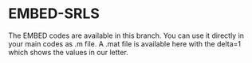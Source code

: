  # EMBED-SRLS
The EMBED codes are available in this branch. You can use it directly in your main codes as .m file.
A .mat file is available here with the delta=1 which shows the values in our letter.
